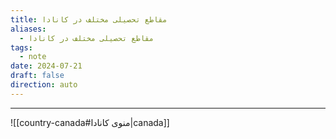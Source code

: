 ```yaml
---
title: مقاطع تحصیلی مختلف در کانادا
aliases:
  - مقاطع تحصیلی مختلف در کانادا
tags:
  - note
date: 2024-07-21
draft: false
direction: auto
---
```







---

![[country-canada#منوی کانادا|canada]]



